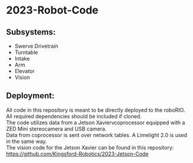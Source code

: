 # 2023-Robot-Code

## Subsystems:
<ul>
<li>Swerve Drivetrain</li>
<li>Turntable</li>
<li>Intake</li>
<li>Arm</li>
<li>Elevator</li>
<li>Vision</li>
</ul>

## Deployment:
All code in this repository is meant to be directly deployed to the roboRIO. All required dependencies should be included if cloned. 
<br> The code utilizes data from a Jetson Xaviervcoprocessor equipped with a ZED Mini stereocamera and USB camera. 
<br> Data from coprocessor is sent over network tables. A Limelight 2.0 is used in the same way.
<br> The vision code for the Jetson Xavier can be found in this repository: https://github.com/Kingsford-Robotics/2023-Jetson-Code
